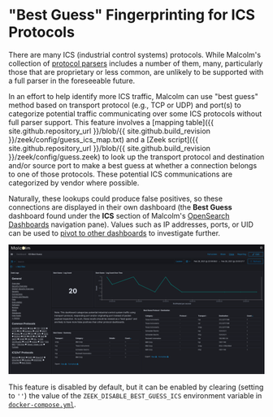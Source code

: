 # <a name="ICSBestGuess"></a>"Best Guess" Fingerprinting for ICS Protocols

There are many ICS (industrial control systems) protocols. While Malcolm's collection of [protocol parsers](protocols.md#Protocols) includes a number of them, many, particularly those that are proprietary or less common, are unlikely to be supported with a full parser in the foreseeable future.

In an effort to help identify more ICS traffic, Malcolm can use "best guess" method based on transport protocol (e.g., TCP or UDP) and port(s) to categorize potential traffic communicating over some ICS protocols without full parser support. This feature involves a [mapping table]({{ site.github.repository_url }}/blob/{{ site.github.build_revision }}/zeek/config/guess_ics_map.txt) and a [Zeek script]({{ site.github.repository_url }}/blob/{{ site.github.build_revision }}/zeek/config/guess.zeek) to look up the transport protocol and destination and/or source port to make a best guess at whether a connection belongs to one of those protocols. These potential ICS communications are categorized by vendor where possible.

Naturally, these lookups could produce false positives, so these connections are displayed in their own dashboard (the **Best Guess** dashboard found under the **ICS** section of Malcolm's [OpenSearch Dashboards](dashboards.md#DashboardsVisualizations) navigation pane). Values such as IP addresses, ports, or UID can be used to [pivot to other dashboards](arkime.md#ZeekArkimeFlowCorrelation) to investigate further.

![](./images/screenshots/dashboards_bestguess.png)

This feature is disabled by default, but it can be enabled by clearing (setting to `''`) the value of the `ZEEK_DISABLE_BEST_GUESS_ICS` environment variable in [`docker-compose.yml`](malcolm-config.md#DockerComposeYml).